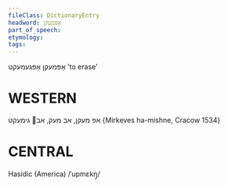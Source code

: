 ```yaml
---
fileClass: DictionaryEntry
headword: אָפּמעקן
part_of_speech: 
etymology: 
tags: 
---
```

אָפּמעקן
אָפּגעמעקט
'to erase'

WESTERN
========

אפ מעקן, אב מעק, אב גימעקט {Mirkeves ha-mishne, Cracow 1534}

CENTRAL
========

Hasidic (America)
/ˈupmɛkŋ̩/